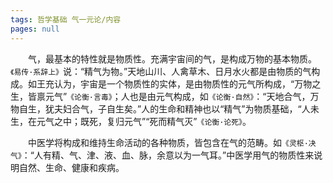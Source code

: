 ```yaml
---
tags: 哲学基础 气一元论/内容
pages: null
---
```

&emsp;&emsp;气，最基本的特性就是物质性。充满宇宙间的气，是构成万物的基本物质。`《易传·系辞上》`说：“精气为物。”天地山川、人禽草木、日月水火都是由物质的气构成。如王充认为，宇宙是一个物质性的实体，是由物质性的元气所构成，“万物之生，皆禀元气”`《论衡·言毒》`；人也是由元气构成，如`《论衡·自然》`：“天地合气，万物自生，犹夫妇合气，子自生矣。”人的生命和精神也以“精气”为物质基础，“人未生，在元气之中；既死，复归元气”“死而精气灭”`《论衡·论死》`。

&emsp;&emsp;中医学将构成和维持生命活动的各种物质，皆包含在气的范畴。如`《灵枢·决气》`：“人有精、气、津、液、血、脉，余意以为一气耳。”中医学用气的物质性来说明自然、生命、健康和疾病。